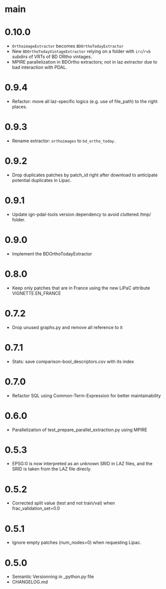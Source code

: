 # main

# 0.10.0
- `OrthoimageExtractor` becomes `BDOrthoTodayExtractor`
- New `BDOrthoTodayVintageExtractor` relying on a folder with `irc`/`rvb` subdirs of VRTs of BD ORtho vintages.
- MPIRE parallelization in BDOrtho extractors; not in laz extractor due to bad interaction with PDAL. 

# 0.9.4
- Refactor: move all laz-specific logics (e.g. use of file_path) to the right places. 

# 0.9.3
- Rename extractor: `orthoimages` to `bd_ortho_today.`

# 0.9.2
- Drop duplicates patches by patch_id right after download to anticipate potential duplicates in Lipac.

# 0.9.1
- Update ign-pdal-tools version dependency to avoid cluttered /tmp/ folder.

# 0.9.0
- Implement the BDOrthoTodayExtractor

# 0.8.0
- Keep only patches that are in France using the new LiPaC attribute VIGNETTE.EN_FRANCE

# 0.7.2
- Drop unused graphs.py and remove all reference to it

# 0.7.1
- Stats: save comparison-bool_descriptors.csv with its index

# 0.7.0
- Refactor SQL using Common-Term-Expression for better maintainability

# 0.6.0
- Parallelization of test_prepare_parallel_extraction.py using MPIRE

# 0.5.3
- EPSG:0 is now interpreted as an unknown SRID in LAZ files, and the SRID is taken from the LAZ file direcly.

# 0.5.2
- Corrected split value (test and not train/val) when frac_validation_set=0.0

# 0.5.1
- Ignore empty patches (num_nodes=0) when requesting Lipac.

# 0.5.0
- Semantic Versionning in _python.py file
- CHANGELOG.md
